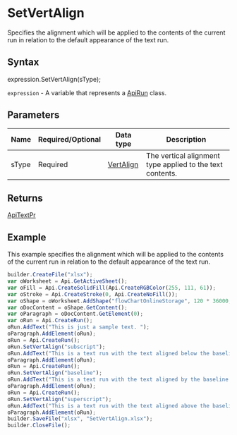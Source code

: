 # SetVertAlign

Specifies the alignment which will be applied to the contents of the current run in relation to the default appearance of the text run.

## Syntax

expression.SetVertAlign(sType);

`expression` - A variable that represents a [ApiRun](../ApiRun.md) class.

## Parameters

| **Name** | **Required/Optional** | **Data type** | **Description** |
| ------------- | ------------- | ------------- | ------------- |
| sType | Required | [VertAlign](../../../Enumerations/VertAlign.md) | The vertical alignment type applied to the text contents. |

## Returns

[ApiTextPr](../../ApiTextPr/ApiTextPr.md)

## Example

This example specifies the alignment which will be applied to the contents of the current run in relation to the default appearance of the text run.

```javascript
builder.CreateFile("xlsx");
var oWorksheet = Api.GetActiveSheet();
var oFill = Api.CreateSolidFill(Api.CreateRGBColor(255, 111, 61));
var oStroke = Api.CreateStroke(0, Api.CreateNoFill());
var oShape = oWorksheet.AddShape("flowChartOnlineStorage", 120 * 36000, 70 * 36000, oFill, oStroke, 0, 2 * 36000, 0, 3 * 36000);
var oDocContent = oShape.GetContent();
var oParagraph = oDocContent.GetElement(0);
var oRun = Api.CreateRun();
oRun.AddText("This is just a sample text. ");
oParagraph.AddElement(oRun);
oRun = Api.CreateRun();
oRun.SetVertAlign("subscript");
oRun.AddText("This is a text run with the text aligned below the baseline vertically. ");
oParagraph.AddElement(oRun);
oRun = Api.CreateRun();
oRun.SetVertAlign("baseline");
oRun.AddText("This is a text run with the text aligned by the baseline vertically. ");
oParagraph.AddElement(oRun);
oRun = Api.CreateRun();
oRun.SetVertAlign("superscript");
oRun.AddText("This is a text run with the text aligned above the baseline vertically.");
oParagraph.AddElement(oRun);
builder.SaveFile("xlsx", "SetVertAlign.xlsx");
builder.CloseFile();
```